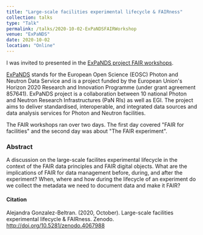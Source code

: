 ```yaml
---
title: "Large-scale facilities experimental lifecycle & FAIRness"
collection: talks
type: "Talk"
permalink: /talks/2020-10-02-ExPaNDSFAIRWorkshop
venue: "ExPaNDS"
date: 2020-10-02
location: "Online"
---
```


I was invited to presented in the [ExPaNDS project FAIR workshops](https://expands.eu/2020/09/09/expands-fair-workshops-1st-2nd-october-2020/).

[ExPaNDS](https://expands.eu/) stands for the European Open Science (EOSC) Photon and Neutron Data Service and is a project funded by the European Union's Horizon 2020 Research and Innovation Programme (under grant agreement 857641). ExPaNDS project is a collaboration between 10 national Photon and Neutron Research Infrastructures (PaN RIs) as well as EGI. The project aims to deliver standardised, interoperable, and integrated data sources and data analysis services for Photon and Neutron facilities. 

The FAIR workshops ran over two days. The first day covered "FAIR for facilities" and the second day was about "The FAIR experiment". 

### Abstract

A discussion on the large-scale facilites experimental lifecycle in the context of the FAIR data principles and FAIR digital objects. What are the implications of FAIR for data management before, during, and after the experiment?  When, where and how during the lifecycle of an experiment do we collect the metadata we need to document data and make it FAIR?

#### Citation

Alejandra Gonzalez-Beltran. (2020, October). Large-scale facilities experimental lifecycle & FAIRness. Zenodo. http://doi.org/10.5281/zenodo.4067988
